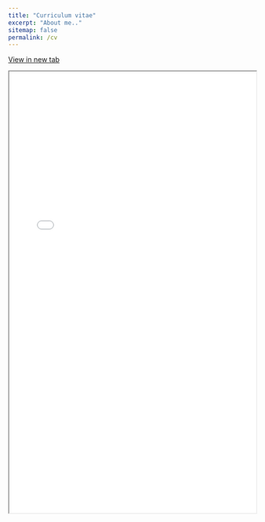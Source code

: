 ```yaml
---
title: "Curriculum vitae"
excerpt: "About me.."
sitemap: false
permalink: /cv
---
```


<a href="/assets/files/epjs_cv.pdf" target="_blank" class="btn btn--primary" id="embedPDFButton">View in new tab</a>


<iframe src="/assets/files/epjs_cv.pdf" width="100%" height="900px"></iframe>
